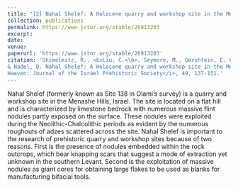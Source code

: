 ```yaml
---
title: "[2] Nahal Shelef: A Holocene quarry and workshop site in the Menashe Hills, Israel"
collection: publications
permalink: https://www.jstor.org/stable/26913203
excerpt: 
date: 
venue: 
paperurl: 'https://www.jstor.org/stable/26913203'
citation: 'Shimelmitz, R., <b>Liu, C.<\b>, Seymore, M., Gershtein, E. C., Gershtein, K. C., Katina, A., Shtober-Zisu, N.,
& Nadel, D. Nahal Shelef: A Holocene quarry and workshop site in the Menashe Hills, Israel. <i>Mitekufat
Haeven: Journal of the Israel Prehistoric Society</i>, 49, 137-151.'
---
```


Nahal Shelef (formerly known as Site 138 in Olami’s survey) is a quarry and workshop site in the Menashe Hills, Israel. The site is located on a flat hill and is characterized by limestone bedrock with numerous massive flint nodules partly exposed on the surface. These nodules were exploited during the Neolithic-Chalcolithic periods as evident by the numerous roughouts of adzes scattered across the site. Nahal Shelef is important to the research of prehistoric quarry and workshop sites because of two reasons. First is the presence of nodules embedded within the rock outcrops, which bear knapping scars that suggest a mode of extraction yet unknown in the southern Levant. Second is the exploitation of massive nodules as giant cores for obtaining large flakes to be used as blanks for manufacturing bifacial tools. 